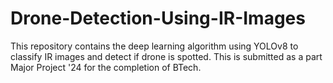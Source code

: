 # Drone-Detection-Using-IR-Images

This repository contains the deep learning algorithm using YOLOv8 to classify IR images and detect if drone is spotted.
This is submitted as a part Major Project '24 for the completion of BTech.
